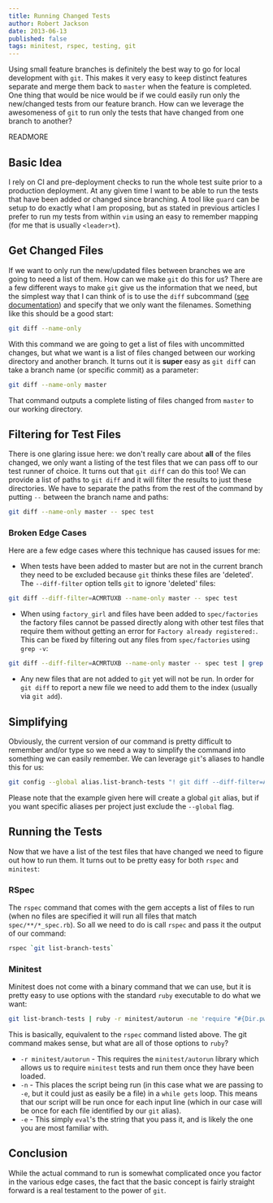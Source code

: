 ```yaml
---
title: Running Changed Tests
author: Robert Jackson
date: 2013-06-13
published: false
tags: minitest, rspec, testing, git
---
```


Using small feature branches is definitely the best way to go for local development with `git`. This makes it very easy to keep distinct features separate and merge them back to `master` when the feature is completed. One thing that would be nice would be if we could easily run only the new/changed tests from our feature branch. How can we leverage the awesomeness of `git` to run only the tests that have changed from one branch to another?

READMORE

## Basic Idea

I rely on CI and pre-deployment checks to run the whole test suite prior to a production deployment. At any given time I want to be able to run the tests that have been added or changed since branching. A tool like `guard` can be setup to do exactly what I am proposing, but as stated in previous articles I prefer to run my tests from within `vim` using an easy to remember mapping (for me that is usually `<leader>t`). 

## Get Changed Files

If we want to only run the new/updated files between branches we are going to need a list of them. How can we make `git` do this for us? There are a few different ways to make `git` give us the information that we need, but the simplest way that I can think of is to use the `diff` subcommand ([see documentation](http://git-scm.com/docs/git-diff)) and specify that we only want the filenames.  Something like this should be a good start:

```sh
git diff --name-only
```

With this command we are going to get a list of files with uncommitted changes, but what we want is a list of files changed between our working directory and another branch. It turns out it is **super** easy as `git diff` can take a branch name (or specific commit) as a parameter:

```sh
git diff --name-only master
```

That command outputs a complete listing of files changed from `master` to our working directory.

## Filtering for Test Files

There is one glaring issue here: we don't really care about **all** of the files changed, we only want a listing of the test files that we can pass off to our test runner of choice. It turns out that `git diff` can do this too! We can provide a list of paths to `git diff` and it will filter the results to just these directories. We have to separate the paths from the rest of the command by putting `--` between the branch name and paths:

```sh
git diff --name-only master -- spec test
```

### Broken Edge Cases

Here are a few edge cases where this technique has caused issues for me:

* When tests have been added to master but are not in the current branch they need to be excluded because `git` thinks these files are 'deleted'. The `--diff-filter` option tells `git` to ignore 'deleted' files:

```sh
git diff --diff-filter=ACMRTUXB --name-only master -- spec test
```

* When using `factory_girl` and files have been added to `spec/factories` the factory files cannot be passed directly along with other test files that require them without getting an error for `Factory already registered:`. This can be fixed by filtering out any files from `spec/factories` using `grep -v`:

```sh
git diff --diff-filter=ACMRTUXB --name-only master -- spec test | grep -v spec/factories
```

* Any new files that are not added to `git` yet will not be run. In order for `git diff` to report a new file we need to add them to the index (usually via `git add`).

## Simplifying

Obviously, the current version of our command is pretty difficult to remember and/or type so we need a way to simplify the command into something we can easily remember. We can leverage `git`'s aliases to handle this for us: 

```sh
git config --global alias.list-branch-tests "! git diff --diff-filter=ACMRTUXB --name-only master -- spec test | grep -v spec/factories "
```
Please note that the example given here will create a global `git` alias, but if you want specific aliases per project just exclude the `--global` flag.

## Running the Tests

Now that we have a list of the test files that have changed we need to figure out how to run them. It turns out to be pretty easy for both `rspec` and `minitest`:

### RSpec

The `rspec` command that comes with the gem accepts a list of files to run (when no files are specified it will run all files that match `spec/**/*_spec.rb`). So all we need to do is call `rspec` and pass it the output of our command:

```sh
rspec `git list-branch-tests`
```

### Minitest

Minitest does not come with a binary command that we can use, but it is pretty easy to use options with the standard `ruby` executable to do what we want:

```sh
git list-branch-tests | ruby -r minitest/autorun -ne 'require "#{Dir.pwd}/#{$_.chomp}"'
```

This is basically, equivalent to the `rspec` command listed above. The git command makes sense, but what are all of those options to `ruby`?

* `-r minitest/autorun` - This requires the `minitest/autorun` library which allows us to require `minitest` tests and run them once they have been loaded.
* `-n` - This places the script being run (in this case what we are passing to `-e`, but it could just as easily be a file) in a `while gets` loop. This means that our script will be run once for each input line (which in our case will be once for each file identified by our `git` alias).
* `-e` - This simply `eval`'s the string that you pass it, and is likely the one you are most familiar with.

## Conclusion

While the actual command to run is somewhat complicated once you factor in the various edge cases, the fact that the basic concept is fairly straight forward is a real testament to the power of `git`. 

